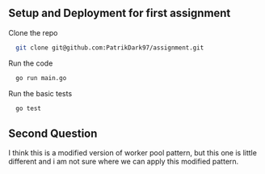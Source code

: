 
## Setup and Deployment for first assignment

Clone the repo

```bash
  git clone git@github.com:PatrikDark97/assignment.git
```

Run the code

```bash
  go run main.go
```

Run the basic tests

```bash
  go test
```

## Second Question 

I think this is a modified version of worker pool pattern, but this one is little different and i am not sure where we can apply this modified pattern.

